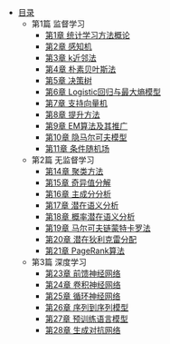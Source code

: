 * [目录](README.md)
    * 第1篇 监督学习
      * [第1章 统计学习方法概论](chapter01/ch01.md)
      * [第2章 感知机](chapter02/ch02.md)
      * [第3章 k近邻法](chapter03/ch03.md)
      * [第4章 朴素贝叶斯法](chapter04/ch04.md)
      * [第5章 决策树](chapter05/ch05.md)
      * [第6章 Logistic回归与最大熵模型](chapter06/ch06.md)
      * [第7章 支持向量机](chapter07/ch07.md)
      * [第8章 提升方法](chapter08/ch08.md)
      * [第9章 EM算法及其推广](chapter09/ch09.md)
      * [第10章 隐马尔可夫模型](chapter10/ch10.md)
      * [第11章 条件随机场](chapter11/ch11.md)
    * 第2篇 无监督学习
      * [第14章 聚类方法](chapter14/ch14.md)
      * [第15章 奇异值分解](chapter15/ch15.md)
      * [第16章 主成分分析](chapter16/ch16.md)
      * [第17章 潜在语义分析](chapter17/ch17.md)
      * [第18章 概率潜在语义分析](chapter18/ch18.md)
      * [第19章 马尔可夫链蒙特卡罗法](chapter19/ch19.md)
      * [第20章 潜在狄利克雷分配](chapter20/ch20.md)
      * [第21章 PageRank算法](chapter21/ch21.md)
    * 第3篇 深度学习
      * [第23章 前馈神经网络](chapter23/ch23.md)
      * [第24章 卷积神经网络](chapter24/ch24.md)
      * [第25章 循环神经网络](chapter25/ch25.md)
      * [第26章 序列到序列模型](chapter26/ch26.md)
      * [第27章 预训练语言模型](chapter27/ch27.md)
      * [第28章 生成对抗网络](chapter28/ch28.md)